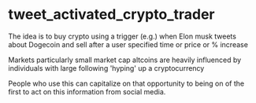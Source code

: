 # tweet_activated_crypto_trader
The idea is to buy crypto using a trigger (e.g.) when Elon musk tweets about Dogecoin and sell after a user specified time or price or % increase

Markets particularly small market cap altcoins are heavily influenced by individuals with large following 'hyping' up a cryptocurrency

People who use this can capitalize on that opportunity to being on of the first to act on this information from social media.
